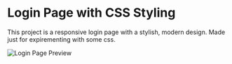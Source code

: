 # Login Page with CSS Styling

This project is a responsive login page with a stylish, modern design. Made just for expirementing with some css.

![Login Page Preview](https://github.com/amadeusk1/Simple-Login-Page/raw/main/preview.JPG "Login Page Preview")

